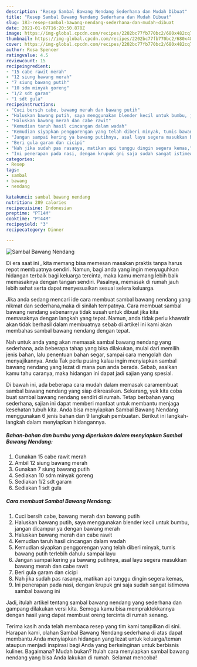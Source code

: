 ```yaml
---
description: "Resep Sambal Bawang Nendang Sederhana dan Mudah Dibuat"
title: "Resep Sambal Bawang Nendang Sederhana dan Mudah Dibuat"
slug: 183-resep-sambal-bawang-nendang-sederhana-dan-mudah-dibuat
date: 2021-01-07T16:20:50.878Z
image: https://img-global.cpcdn.com/recipes/2202bc77fb770bc2/680x482cq70/sambal-bawang-nendang-foto-resep-utama.jpg
thumbnail: https://img-global.cpcdn.com/recipes/2202bc77fb770bc2/680x482cq70/sambal-bawang-nendang-foto-resep-utama.jpg
cover: https://img-global.cpcdn.com/recipes/2202bc77fb770bc2/680x482cq70/sambal-bawang-nendang-foto-resep-utama.jpg
author: Rosa Spencer
ratingvalue: 4.5
reviewcount: 15
recipeingredient:
- "15 cabe rawit merah"
- "12 siung bawang merah"
- "7 siung bawang putih"
- "10 sdm minyak goreng"
- "1/2 sdt garam"
- "1 sdt gula"
recipeinstructions:
- "Cuci bersih cabe, bawang merah dan bawang putih"
- "Haluskan bawang putih, saya menggunakan blender kecil untuk bumbu, jangan dicampur ya dengan bawang merah"
- "Haluskan bawang merah dan cabe rawit"
- "Kemudian taruh hasil cincangan dalam wadah"
- "Kemudian siyapkan penggorengan yang telah diberi minyak, tumis bawang putih terlebih dahulu sampai layu"
- "Jangan sampai kering ya bawang putihnya, asal layu segera masukkan bawang merah dan cabe rawit"
- "Beri gula garam dan cicipi"
- "Nah jika sudah pas rasanya, matikan api tunggu dingin segera kemas,"
- "Ini penerapan pada nasi, dengan krupuk gni saja sudah sangat istimewa sambal bawang ini"
categories:
- Resep
tags:
- sambal
- bawang
- nendang

katakunci: sambal bawang nendang 
nutrition: 289 calories
recipecuisine: Indonesian
preptime: "PT14M"
cooktime: "PT44M"
recipeyield: "3"
recipecategory: Dinner

---
```



![Sambal Bawang Nendang](https://img-global.cpcdn.com/recipes/2202bc77fb770bc2/680x482cq70/sambal-bawang-nendang-foto-resep-utama.jpg)

Di era  saat ini , kita memang bisa memesan masakan praktis tanpa harus repot membuatnya sendiri. Namun, bagi anda yang ingin menyuguhkan hidangan terbaik bagi keluarga tercinta, maka kamu memang lebih baik memasaknya dengan tangan sendiri. Pasalnya, memasak di rumah jauh lebih sehat serta dapat menyesuaikan sesuai selera keluarga.

Jika anda sedang mencari ide cara membuat sambal bawang nendang yang nikmat dan sederhana,maka di sinilah tempatnya. Cara membuat sambal bawang nendang  sebenarnya tidak susah untuk dibuat jika kita memasaknya dengan langkah yang tepat. Namun, anda tidak perlu khawatir akan tidak berhasil dalam membuatnya 
sebab di artikel ini kami akan membahas sambal bawang nendang dengan tepat.  



Nah untuk anda yang akan memasak sambal bawang nendang yang sederhana, ada beberapa tahap yang bisa dilakukan, mulai dari memilih jenis bahan, lalu penentuan bahan segar, sampai cara mengolah dan menyajikannya. Anda Tak perlu pusing kalau ingin menyiapkan sambal bawang nendang yang lezat di mana pun anda berada. Sebab, asalkan kamu  tahu caranya, maka hidangan ini dapat jadi sajian yang spesial.

Di bawah ini, ada beberapa cara mudah dalam memasak caramembuat sambal bawang nendang yang siap dikreasikan. Sekarang, yuk kita coba buat sambal bawang nendang sendiri di rumah. Tetap berbahan yang sederhana, sajian ini dapat memberi manfaat untuk membantu menjaga kesehatan tubuh kita. Anda bisa menyiapkan Sambal Bawang Nendang menggunakan 6 jenis bahan dan 9 langkah pembuatan. Berikut ini langkah-langkah dalam menyiapkan hidangannya.

<!--inarticleads1-->

##### Bahan-bahan dan bumbu yang diperlukan dalam menyiapkan Sambal Bawang Nendang:

1. Gunakan 15 cabe rawit merah
1. Ambil 12 siung bawang merah
1. Gunakan 7 siung bawang putih
1. Sediakan 10 sdm minyak goreng
1. Sediakan 1/2 sdt garam
1. Sediakan 1 sdt gula




<!--inarticleads2-->

##### Cara membuat Sambal Bawang Nendang:

1. Cuci bersih cabe, bawang merah dan bawang putih
1. Haluskan bawang putih, saya menggunakan blender kecil untuk bumbu, jangan dicampur ya dengan bawang merah
1. Haluskan bawang merah dan cabe rawit
1. Kemudian taruh hasil cincangan dalam wadah
1. Kemudian siyapkan penggorengan yang telah diberi minyak, tumis bawang putih terlebih dahulu sampai layu
1. Jangan sampai kering ya bawang putihnya, asal layu segera masukkan bawang merah dan cabe rawit
1. Beri gula garam dan cicipi
1. Nah jika sudah pas rasanya, matikan api tunggu dingin segera kemas,
1. Ini penerapan pada nasi, dengan krupuk gni saja sudah sangat istimewa sambal bawang ini




Jadi, itulah artikel tentang  sambal bawang nendang  yang sederhana dan gampang dilakukan versi kita. Semoga kamu bisa mempraktekkannya dengan hasil yang dapat membuat oreng tercinta di rumah senang. 

Terima kasih anda telah membaca resep yang tim kami tampilkan di sini. Harapan kami, olahan  Sambal Bawang Nendang sederhana di atas dapat membantu Anda menyiapkan hidangan yang lezat untuk keluarga/teman ataupun menjadi inspirasi bagi Anda yang berkeinginan untuk berbisnis kuliner. Bagaimana? Mudah bukan? Itulah cara menyiapkan sambal bawang nendang yang bisa Anda lakukan di rumah. Selamat mencoba!

